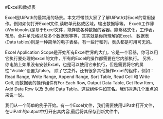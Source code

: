 #Excel和数据表

Excel是UiPath的最常用的场景。本文将带领大家了了解UiPath对Excel的常用操作。例如如何打开Excel文件,读取单元格或区域，输出数据等等。
Excel/工作薄(Workbooks)是基于Excel文件，能存放各种数据的容器。能够格式化，工作表，布局，合并单元格以及多个数据表等等，其实就是你所理解的Excel。
数据表(Data tables)则是一种简单的电子表格，有一些行和列，表头都是可用可无的。

Excel Application Scope是开始所有Excel世界的大门，它是一个容器，你可以用它执行要处理的excel的文件，所有的Excel的操作都需要在它内部执行。
另外，你电脑上如果没有安装Excel，也是可以使用它来执行，但是需要将它的属性“Visible”设置为false。 
除了它之外，还有很多其他操作excel的组件，例如： Read Range, Write Range, Append Range, Sort Table, Read Cell 和 Write Cell, 而数据表的操作组件有For Each Row, Output Data Table, Get Row Item, Add Data Row 以及 Build Data Table。这些组件件如其名。我们挑选几个重点的来说一说。

我们从一个简单的例子开始。有一个Excel文件，我们需要使用UiPath打开文件，在UiPath的output中打开出其内容,最后将其保存到新文件中。



